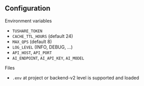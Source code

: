 ## Configuration

Environment variables
- `TUSHARE_TOKEN`
- `CACHE_TTL_HOURS` (default 24)
- `MAX_QPS` (default 8)
- `LOG_LEVEL` (INFO, DEBUG, ...)
- `API_HOST`, `API_PORT`
- `AI_ENDPOINT`, `AI_API_KEY`, `AI_MODEL`

Files
- `.env` at project or backend-v2 level is supported and loaded
